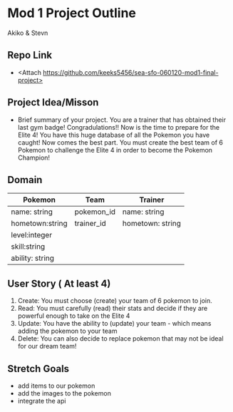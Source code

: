 # Mod 1 Project Outline
Akiko & Stevn
## Repo Link
- <Attach https://github.com/keeks5456/sea-sfo-060120-mod1-final-project> 

## Project Idea/Misson
- Brief summary of your project.
You are a trainer that has obtained their last gym badge! Congradulations!! Now is the time to prepare for the Elite 4! You have this huge database of all the Pokemon you have caught! Now comes the best part. You must create the best team of 6 Pokemon to challenge the Elite 4 in order to become the Pokemon Champion! 
## Domain
|    Pokemon       |    Team     | Trainer |
|    ---           |   ----      | -----   |
| name: string     | pokemon_id  | name: string|
| hometown:string  | trainer_id  | hometown: string|
| level:integer    |             | 
| skill:string     |             | 
|ability: string   |             |


## User Story ( At least 4)
1. Create: You must choose (create) your team of 6 pokemon to join.
2. Read: You must carefully (read) their stats and decide if they are powerful enough to take on the Elite 4
3. Update: You have the ability to (update) your team - which means adding the pokemon to your team
4. Delete: You can also decide to replace pokemon that may not be ideal for our dream team!

## Stretch Goals
- add items to our pokemon
- add the images to the pokemon
- integrate the api